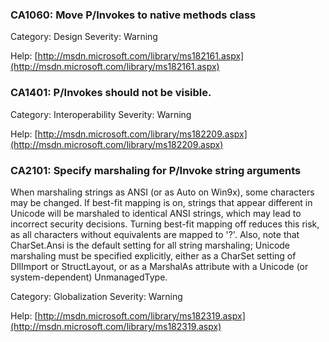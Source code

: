 ### CA1060: Move P/Invokes to native methods class ###

Category: Design
Severity: Warning

Help: [http://msdn.microsoft.com/library/ms182161.aspx](http://msdn.microsoft.com/library/ms182161.aspx)

### CA1401: P/Invokes should not be visible. ###

Category: Interoperability
Severity: Warning

Help: [http://msdn.microsoft.com/library/ms182209.aspx](http://msdn.microsoft.com/library/ms182209.aspx)

### CA2101: Specify marshaling for P/Invoke string arguments ###

When marshaling strings as ANSI (or as Auto on Win9x), some characters may be changed. If best-fit mapping is on, strings that appear different in Unicode will be marshaled to identical ANSI strings, which may lead to incorrect security decisions. Turning best-fit mapping off reduces this risk, as all characters without equivalents are mapped to '?'. Also, note that CharSet.Ansi is the default setting for all string marshaling; Unicode marshaling must be specified explicitly, either as a CharSet setting of DllImport or StructLayout, or as a MarshalAs attribute with a Unicode (or system-dependent) UnmanagedType.

Category: Globalization
Severity: Warning

Help: [http://msdn.microsoft.com/library/ms182319.aspx](http://msdn.microsoft.com/library/ms182319.aspx)